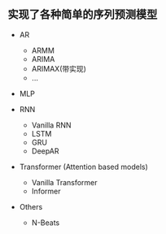 ## 实现了各种简单的序列预测模型
+ AR
    + ARMM
    + ARIMA
    + ARIMAX(带实现)
    + ...
+ MLP
+ RNN
    + Vanilla RNN
    + LSTM
    + GRU
    + DeepAR
    
+ Transformer (Attention based models)
    + Vanilla Transformer
    + Informer

+ Others
    + N-Beats
